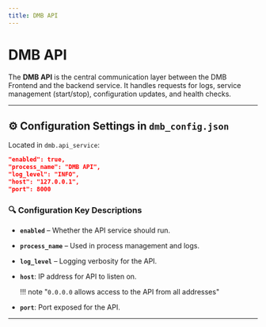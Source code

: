 ```yaml
---
title: DMB API
---
```


# DMB API
The **DMB API** is the central communication layer between the DMB Frontend and the backend service. It handles requests for logs, service management (start/stop), configuration updates, and health checks.

---

## ⚙️ Configuration Settings in `dmb_config.json`
Located in `dmb.api_service`:
```json
"enabled": true,
"process_name": "DMB API",
"log_level": "INFO",
"host": "127.0.0.1",
"port": 8000
```

### 🔍 Configuration Key Descriptions
- **`enabled`** – Whether the API service should run.
- **`process_name`** – Used in process management and logs.
- **`log_level`** – Logging verbosity for the API.
- **`host`**: IP address for API to listen on.

    !!! note "`0.0.0.0` allows access to the API from all addresses"

- **`port`**: Port exposed for the API.

---